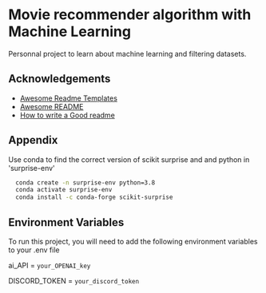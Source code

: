 
# Movie recommender algorithm with Machine Learning

Personnal project to learn about machine learning and filtering datasets.


## Acknowledgements

 - [Awesome Readme Templates](https://awesomeopensource.com/project/elangosundar/awesome-README-templates)
 - [Awesome README](https://github.com/matiassingers/awesome-readme)
 - [How to write a Good readme](https://bulldogjob.com/news/449-how-to-write-a-good-readme-for-your-github-project)


## Appendix

Use conda to find the correct version of scikit surprise and and python in 'surprise-env'

```bash
  conda create -n surprise-env python=3.8
  conda activate surprise-env
  conda install -c conda-forge scikit-surprise

```
## Environment Variables

To run this project, you will need to add the following environment variables to your .env file

ai_API = `your_OPENAI_key`

DISCORD_TOKEN = `your_discord_token`

